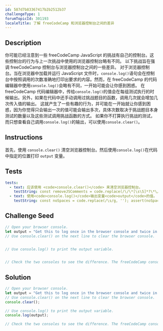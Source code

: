```yaml
---
id: 587d7b83367417b2b2512b37
challengeType: 1
forumTopicId: 301193
localeTitle: 了解 freeCodeCamp 和浏览器控制台之间的差异
---
```


## Description
<section id='description'>
你可能已经注意到一些 freeCodeCamp JavaScript 的挑战有自己的控制台。这些控制台的行为与上一次挑战中使用的浏览器控制台略有不同。
以下挑战旨在强调 freeCodeCamp 控制台与浏览器控制台之间的一些差异。
对于浏览器控制台。当在浏览器中加载并运行 JavaScript 文件时，<code>console.log()</code>语句会在控制台中按照调用的次数准确地打印出要求的内容。然而，在 freeCodeCamp 的代码编辑器中使用<code>console.log()</code>会略有不同，一开始可能会让你感到困惑。
在 freeCodeCamp 代码编辑器中，传给<code>console.log()</code>的值会在每组测试执行的时候输出。另外，如果在代码中还手动调用过挑战题目的函数，调用几次就会增加几次传入值的输出。
这就产生了一些有趣的行为，并可能在一开始就让你感到困惑，因为你觉得只会输出一次的值可能会输出多次，具体次数取决于挑战题目本身测试的数量以及这些测试调用挑战函数的方式。
如果你不打算执行挑战的测试，而只想查看自己调用<code>console.log()</code>的输出，可以使用<code>console.clear()</code>。
</section>

## Instructions
<section id='instructions'>
首先，使用 <code>console.clear()</code> 清空浏览器控制台。然后使用<code>console.log()</code>在代码中指定的位置打印 <code>output</code> 变量。
</section>

## Tests
<section id='tests'>

```yml
tests:
  - text: 应该使用 <code>console.clear()</code> 来清空浏览器控制台。
    testString: const removeJSComments = code.replace(/\/\*[\s\S]*?\*\/|\/\/.*$/gm, ''); const noSpaces = removeJSComments.replace(/\s/g, ''); assert(noSpaces.match(/console.clear\(\)/));
  - text: 使用<code>console.log()</code>输出变量<code>output</code>的值。
    testString: const noSpaces = code.replace(/\s/g, ''); assert(noSpaces.match(/console\.log\(output\)/));

```

</section>

## Challenge Seed
<section id='challengeSeed'>

<div id='js-seed'>

```js
// Open your browser console.
let output = "Get this to log once in the browser console and twice in the freeCodeCamp console";
// Use console.clear() on the next line to clear the browser console.


// Use console.log() to print the output variable.


// Check the two consoles to see the difference. The freeCodeCamp console should have printed the variable twice, once for each test of this challenge. The browser console should only print the variable once because you cleared it first.
```

</div>



</section>

## Solution
<section id='solution'>


```js
// Open your browser console.
let output = "Get this to log once in the browser console and twice in the freeCodeCamp console";
// Use console.clear() on the next line to clear the browser console.
console.clear();

// Use console.log() to print the output variable.
console.log(output);

// Check the two consoles to see the difference. The freeCodeCamp console should have printed the variable twice, one for each test of this challenge. The browser console should only print the variable once becuase you cleared it first.
```

</section>

